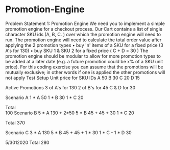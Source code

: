 # Promotion-Engine
Problem Statement 1: Promotion Engine
We need you to implement a simple promotion engine for a checkout process. Our Cart contains a list of single character SKU ids (A, B, C. ) over which the promotion engine will need to run.
The promotion engine will need to calculate the total order value after applying the 2 promotion types
• buy 'n' items of a SKU for a fixed price (3 A's for 130)
• buy SKU 1 & SKU 2 for a fixed price ( C + D = 30 )
The promotion engine should be modular to allow for more promotion types to be added at a later date (e.g. a future promotion could be x% of a SKU unit price). For this coding exercise you can assume that the promotions will be mutually exclusive; in other words if one is applied the other promotions will not apply
Test Setup
Unit price for SKU IDs A 50
B 30
C 20
D 15

Active Promotions
3 of A's for 130
2 of B's for 45 C & D for 30

Scenario A
1 * A 50
1 * B 30
1 * C 20

Total  
100
Scenario B 
5 * A  130 + 2*50
5 * B  45 + 45 + 30
1 * C  20

Total 370

Scenario C
3 * A 130
5 * B 45 + 45 + 1 * 30
1 * C -
1 * D 30
 
5/3012020
Total 280
